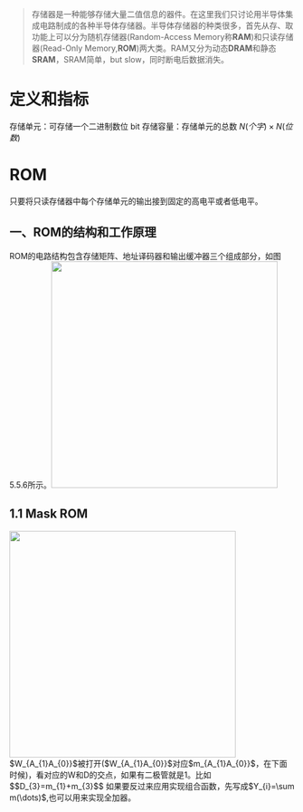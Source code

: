 > 存储器是一种能够存储大量二值信息的器件。在这里我们只讨论用半导体集成电路制成的各种半导体存储器。半导体存储器的种类很多，首先从存、取功能上可以分为随机存储器(Random-Access Memory称**RAM**)和只读存储器(Read-Only Memory,**ROM**)两大类。RAM又分为动态**DRAM**和静态**SRAM**，SRAM简单，but slow，同时断电后数据消失。
# 定义和指标
存储单元：可存储一个二进制数位 bit
存储容量：存储单元的总数 $N(个字) \times N(位数)$
# ROM
只要将只读存储器中每个存储单元的输出接到固定的高电平或者低电平。
## 一、ROM的结构和工作原理
ROM的电路结构包含存储矩阵、地址译码器和输出缓冲器三个组成部分，如图5.5.6所示。<img src="https://files.catbox.moe/12oqye.png" width=400  />
## 1.1 Mask ROM
<img src="https://files.catbox.moe/g3lk5s.png"  height=400/>
$W_{A_{1}A_{0}}$被打开($W_{A_{1}A_{0}}$对应$m_{A_{1}A_{0}}$，在下面时候)，看对应的W和D的交点，如果有二极管就是1。比如
$$D_{3}=m_{1}+m_{3}$$
如果要反过来应用实现组合函数，先写成$Y_{i}=\sum m(\dots)$,也可以用来实现全加器。



